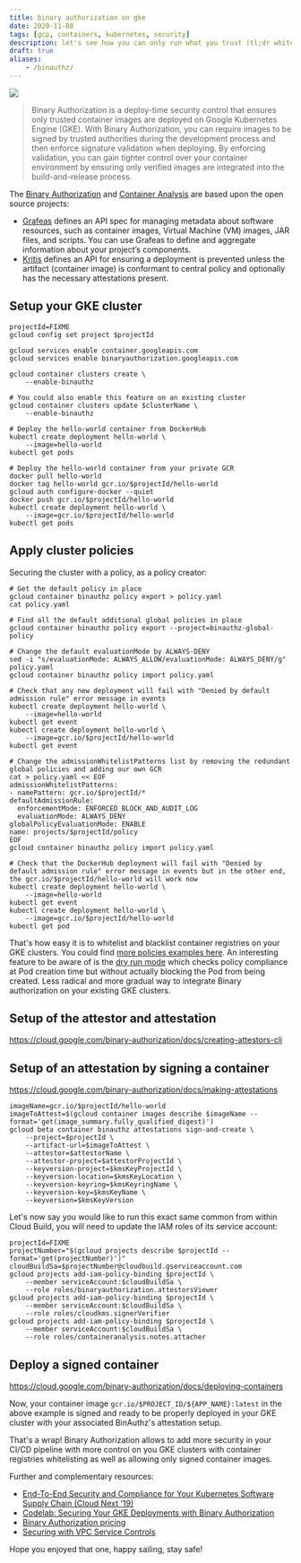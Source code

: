 ```yaml
---
title: binary authorization on gke
date: 2020-11-08
tags: [gcp, containers, kubernetes, security]
description: let's see how you can only run what you trust (tl;dr whitelisted registries and signed containers) on gke with binauthz
draft: true
aliases:
    - /binauthz/
---
```

[![](https://github.com/GoogleCloudPlatform/gke-binary-auth-demo/raw/master/images/sdlc.png)](https://github.com/GoogleCloudPlatform/gke-binary-auth-demo/raw/master/images/sdlc.png)

> Binary Authorization is a deploy-time security control that ensures only trusted container images are deployed on Google Kubernetes Engine (GKE). With Binary Authorization, you can require images to be signed by trusted authorities during the development process and then enforce signature validation when deploying. By enforcing validation, you can gain tighter control over your container environment by ensuring only verified images are integrated into the build-and-release process.

The [Binary Authorization](https://cloud.google.com/binary-authorization) and [Container Analysis](https://cloud.google.com/container-registry/docs/container-analysis) are based upon the open source projects:
- [Grafeas](https://grafeas.io/) defines an API spec for managing metadata about software resources, such as container images, Virtual Machine (VM) images, JAR files, and scripts. You can use Grafeas to define and aggregate information about your project’s components.
- [Kritis](https://github.com/grafeas/kritis) defines an API for ensuring a deployment is prevented unless the artifact (container image) is conformant to central policy and optionally has the necessary attestations present.

## Setup your GKE cluster

```
projectId=FIXME
gcloud config set project $projectId

gcloud services enable container.googleapis.com
gcloud services enable binaryauthorization.googleapis.com

gcloud container clusters create \
    --enable-binauthz

# You could also enable this feature on an existing cluster
gcloud container clusters update $clusterName \
    --enable-binauthz

# Deploy the hello-world container from DockerHub
kubectl create deployment hello-world \
    --image=hello-world
kubectl get pods

# Deploy the hello-world container from your private GCR
docker pull hello-world
docker tag hello-world gcr.io/$projectId/hello-world
gcloud auth configure-docker --quiet
docker push gcr.io/$projectId/hello-world
kubectl create deployment hello-world \
    --image=gcr.io/$projectId/hello-world
kubectl get pods
```

## Apply cluster policies

Securing the cluster with a policy, as a policy creator:
```
# Get the default policy in place
gcloud container binauthz policy export > policy.yaml
cat policy.yaml

# Find all the default additional global policies in place
gcloud container binauthz policy export --project=binauthz-global-policy

# Change the default evaluationMode by ALWAYS-DENY
sed -i "s/evaluationMode: ALWAYS_ALLOW/evaluationMode: ALWAYS_DENY/g" policy.yaml
gcloud container binauthz policy import policy.yaml

# Check that any new deployment will fail with "Denied by default admission rule" error message in events
kubectl create deployment hello-world \
    --image=hello-world
kubectl get event
kubectl create deployment hello-world \
    --image=gcr.io/$projectId/hello-world
kubectl get event

# Change the admissionWhitelistPatterns list by removing the redundant global policies and adding our own GCR
cat > policy.yaml << EOF
admissionWhitelistPatterns:
- namePattern: gcr.io/$projectId/*
defaultAdmissionRule:
  enforcementMode: ENFORCED_BLOCK_AND_AUDIT_LOG
  evaluationMode: ALWAYS_DENY
globalPolicyEvaluationMode: ENABLE
name: projects/$projectId/policy
EOF
gcloud container binauthz policy import policy.yaml

# Check that the DockerHub deployment will fail with "Denied by default admission rule" error message in events but in the other end, the gcr.io/$projectId/hello-world will work now
kubectl create deployment hello-world \
    --image=hello-world
kubectl get event
kubectl create deployment hello-world \
    --image=gcr.io/$projectId/hello-world
kubectl get pod
```

That's how easy it is to whitelist and blacklist container registries on your GKE clusters. You could find [more policies examples here](https://cloud.google.com/binary-authorization/docs/example-policies). An interesting feature to be aware of is the [dry run mode](https://cloud.google.com/binary-authorization/docs/enabling-dry-run) which checks policy compliance at Pod creation time but without actually blocking the Pod from being created. Less radical and more gradual way to integrate Binary authorization on your existing GKE clusters.

## Setup of the attestor and attestation

https://cloud.google.com/binary-authorization/docs/creating-attestors-cli

## Setup of an attestation by signing a container

https://cloud.google.com/binary-authorization/docs/making-attestations

```
imageName=gcr.io/$projectId/hello-world
imageToAttest=$(gcloud container images describe $imageName --format='get(image_summary.fully_qualified_digest)')
gcloud beta container binauthz attestations sign-and-create \
    --project=$projectId \
    --artifact-url=$imageToAttest \
    --attestor=$attestorName \
    --attestor-project=$attestorProjectId \
    --keyversion-project=$kmsKeyProjectId \
    --keyversion-location=$kmsKeyLocation \
    --keyversion-keyring=$kmsKeyringName \
    --keyversion-key=$kmsKeyName \
    --keyversion=$kmsKeyVersion
```

Let's now say you would like to run this exact same common from within Cloud Build, you will need to update the IAM roles of its service account:
```
projectId=FIXME
projectNumber="$(gcloud projects describe $projectId --format='get(projectNumber)')"
cloudBuildSa=$projectNumber@cloudbuild.gserviceaccount.com
gcloud projects add-iam-policy-binding $projectId \
    --member serviceAccount:$cloudBuildSa \
    --role roles/binaryauthorization.attestorsViewer
gcloud projects add-iam-policy-binding $projectId \
    --member serviceAccount:$cloudBuildSa \
    --role roles/cloudkms.signerVerifier
gcloud projects add-iam-policy-binding $projectId \
    --member serviceAccount:$cloudBuildSa \
    --role roles/containeranalysis.notes.attacher
```

## Deploy a signed container

https://cloud.google.com/binary-authorization/docs/deploying-containers

Now, your container image `gcr.io/$PROJECT_ID/${APP_NAME}:latest` in the above example is signed and ready to be properly deployed in your GKE cluster with your associated BinAuthz's attestation setup.


That's a wrap! Binary Authorization allows to add more security in your CI/CD pipeline with more control on you GKE clusters with container registries whitelisting as well as allowing only signed container images.

Further and complementary resources:
- [End-To-End Security and Compliance for Your Kubernetes Software Supply Chain (Cloud Next '19)](https://youtu.be/UkzfQvLpI0M)
- [Codelab: Securing Your GKE Deployments with Binary Authorization](https://codelabs.developers.google.com/codelabs/cloud-binauthz-intro/index.html#0)
- [Binary Authorization pricing](https://cloud.google.com/binary-authorization/pricing)
- [Securing with VPC Service Controls](https://cloud.google.com/binary-authorization/docs/securing-with-vpcsc)

Hope you enjoyed that one, happy sailing, stay safe!
